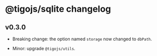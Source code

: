 # @tigojs/sqlite changelog

## v0.3.0

- Breaking change: the option named `storage` now changed to `dbPath`.

- Minor: upgrade `@tigojs/utils`.
